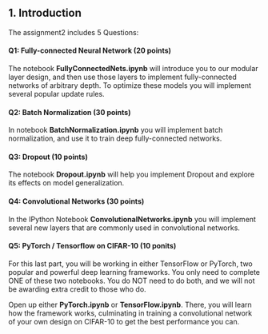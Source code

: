 ## 1. Introduction
The assignment2 includes 5 Questions:

#### Q1: Fully-connected Neural Network (20 points)
The notebook **FullyConnectedNets.ipynb** will introduce you to our modular layer design, and then use those layers to implement fully-connected networks of arbitrary depth. To optimize these models you will implement several popular update rules.

#### Q2: Batch Normalization (30 points)
In notebook **BatchNormalization.ipynb** you will implement batch normalization, and use it to train deep fully-connected networks.

#### Q3: Dropout (10 points)
The notebook **Dropout.ipynb** will help you implement Dropout and explore its effects on model generalization.

#### Q4: Convolutional Networks (30 points)
In the IPython Notebook **ConvolutionalNetworks.ipynb** you will implement several new layers that are commonly used in convolutional networks.

#### Q5: PyTorch / Tensorflow on CIFAR-10 (10 ponits)
For this last part, you will be working in either TensorFlow or PyTorch, two popular and powerful deep learning frameworks. You only need to complete ONE of these two notebooks. You do NOT need to do both, and we will not be awarding extra credit to those who do.

Open up either **PyTorch.ipynb** or **TensorFlow.ipynb**. There, you will learn how the framework works, culminating in training a convolutional network of your own design on CIFAR-10 to get the best performance you can.